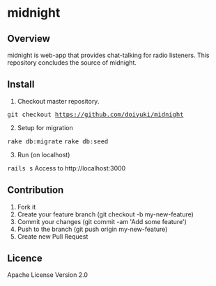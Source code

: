 # midnight

## Overview

midnight is web-app that provides chat-talking for radio listeners.
This repository concludes the source of midnight.

## Install

1. Checkout master repository.

<tt>git checkout https://github.com/doiyuki/midnight</tt>

2. Setup for migration

<tt>rake db:migrate</tt>
<tt>rake db:seed</tt>

3. Run (on localhost)

<tt>rails s</tt>
Access to http://localhost:3000

## Contribution

1. Fork it
2. Create your feature branch (git checkout -b my-new-feature)
3. Commit your changes (git commit -am 'Add some feature')
4. Push to the branch (git push origin my-new-feature)
5. Create new Pull Request

## Licence

Apache License Version 2.0
